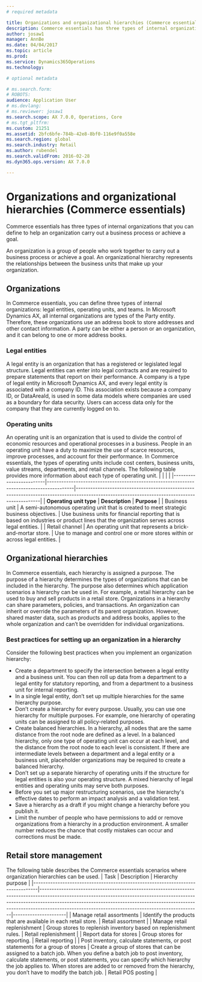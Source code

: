 ```yaml
---
# required metadata

title: Organizations and organizational hierarchies (Commerce essentials)
description: Commerce essentials has three types of internal organizations that you can define to help an organization carry out a business process or achieve a goal. 
author: josaw1
manager: AnnBe
ms.date: 04/04/2017
ms.topic: article
ms.prod: 
ms.service: Dynamics365Operations
ms.technology: 

# optional metadata

# ms.search.form: 
# ROBOTS: 
audience: Application User
# ms.devlang: 
# ms.reviewer: josaw1
ms.search.scope: AX 7.0.0, Operations, Core
# ms.tgt_pltfrm: 
ms.custom: 21251
ms.assetid: 2bfc6bfe-784b-42e8-8bf0-116e9f0a558e
ms.search.region: global
ms.search.industry: Retail
ms.author: rubendel
ms.search.validFrom: 2016-02-28
ms.dyn365.ops.version: AX 7.0.0

---
```


# Organizations and organizational hierarchies (Commerce essentials)

Commerce essentials has three types of internal organizations that you can define to help an organization carry out a business process or achieve a goal. 

An organization is a group of people who work together to carry out a business process or achieve a goal. An organizational hierarchy represents the relationships between the business units that make up your organization.

## Organizations
In Commerce essentials, you can define three types of internal organizations: legal entities, operating units, and teams. In Microsoft Dynamics AX, all internal organizations are types of the Party entity. Therefore, these organizations use an address book to store addresses and other contact information. A party can be either a person or an organization, and it can belong to one or more address books.
### Legal entities

A legal entity is an organization that has a registered or legislated legal structure. Legal entities can enter into legal contracts and are required to prepare statements that report on their performance. A company is a type of legal entity in Microsoft Dynamics AX, and every legal entity is associated with a company ID. This association exists because a company ID, or DataAreaId, is used in some data models where companies are used as a boundary for data security. Users can access data only for the company that they are currently logged on to.

### Operating units

An operating unit is an organization that is used to divide the control of economic resources and operational processes in a business. People in an operating unit have a duty to maximize the use of scarce resources, improve processes, and account for their performance. In Commerce essentials, the types of operating units include cost centers, business units, value streams, departments, and retail channels. The following table provides more information about each type of operating unit.
|                         |                                                                                         |                                                                                                                                             |
|-------------------------|-----------------------------------------------------------------------------------------|---------------------------------------------------------------------------------------------------------------------------------------------|
| **Operating unit type** | **Description**                                                                         | **Purpose**                                                                                                                                 |
| Business unit           | A semi-autonomous operating unit that is created to meet strategic business objectives. | Use business units for financial reporting that is based on industries or product lines that the organization serves across legal entities. |
| Retail channel          | An operating unit that represents a brick-and-mortar store.                             | Use to manage and control one or more stores within or across legal entities.                                                               |

## Organizational hierarchies
In Commerce essentials, each hierarchy is assigned a purpose. The purpose of a hierarchy determines the types of organizations that can be included in the hierarchy. The purpose also determines which application scenarios a hierarchy can be used in. For example, a retail hierarchy can be used to buy and sell products in a retail store. Organizations in a hierarchy can share parameters, policies, and transactions. An organization can inherit or override the parameters of its parent organization. However, shared master data, such as products and address books, applies to the whole organization and can’t be overridden for individual organizations.
### Best practices for setting up an organization in a hierarchy

Consider the following best practices when you implement an organization hierarchy:
-   Create a department to specify the intersection between a legal entity and a business unit. You can then roll up data from a department to a legal entity for statutory reporting, and from a department to a business unit for internal reporting.
-   In a single legal entity, don’t set up multiple hierarchies for the same hierarchy purpose.
-   Don’t create a hierarchy for every purpose. Usually, you can use one hierarchy for multiple purposes. For example, one hierarchy of operating units can be assigned to all policy-related purposes.
-   Create balanced hierarchies. In a hierarchy, all nodes that are the same distance from the root node are defined as a level. In a balanced hierarchy, only one type of operating unit can occur at each level, and the distance from the root node to each level is consistent. If there are intermediate levels between a department and a legal entity or a business unit, placeholder organizations may be required to create a balanced hierarchy.
-   Don’t set up a separate hierarchy of operating units if the structure for legal entities is also your operating structure. A mixed hierarchy of legal entities and operating units may serve both purposes.
-   Before you set up major restructuring scenarios, use the hierarchy's effective dates to perform an impact analysis and a validation test.
-   Save a hierarchy as a draft if you might change a hierarchy before you publish it.
-   Limit the number of people who have permissions to add or remove organizations from a hierarchy in a production environment. A smaller number reduces the chance that costly mistakes can occur and corrections must be made.

## Retail store management
The following table describes the Commerce essentials scenarios where organization hierarchies can be used.
| Task                                                                           | Description                                                                                                                                                                                                                                                                                                | Hierarchy purpose    |
|--------------------------------------------------------------------------------|------------------------------------------------------------------------------------------------------------------------------------------------------------------------------------------------------------------------------------------------------------------------------------------------------------|----------------------|
| Manage retail assortments                                                      | Identify the products that are available in each retail store.                                                                                                                                                                                                                                             | Retail assortment    |
| Manage retail replenishment                                                    | Group stores to replenish inventory based on replenishment rules.                                                                                                                                                                                                                                          | Retail replenishment |
| Report data for stores                                                         | Group stores for reporting.                                                                                                                                                                                                                                                                                | Retail reporting     |
| Post inventory, calculate statements, or post statements for a group of stores | Create a group of stores that can be assigned to a batch job. When you define a batch job to post inventory, calculate statements, or post statements, you can specify which hierarchy the job applies to. When stores are added to or removed from the hierarchy, you don’t have to modify the batch job. | Retail POS posting   |



